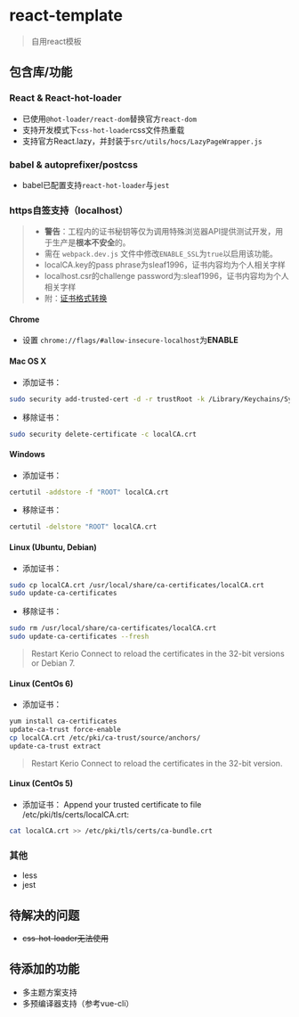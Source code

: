 # react-template
>自用react模板

## 包含库/功能
### React & React-hot-loader
- 已使用`@hot-loader/react-dom`替换官方`react-dom`
- 支持开发模式下`css-hot-loader`css文件热重载
- 支持官方React.lazy，并封装于`src/utils/hocs/LazyPageWrapper.js`

### babel &  autoprefixer/postcss
- babel已配置支持`react-hot-loader`与`jest`

### https自签支持（localhost）
> - **警告**：工程内的证书秘钥等仅为调用特殊浏览器API提供测试开发，用于生产是**根本不安全**的。
> - 需在 `webpack.dev.js` 文件中修改`ENABLE_SSL`为`true`以启用该功能。
> - localCA.key的pass phrase为sleaf1996，证书内容均为个人相关字样
> - localhost.csr的challenge password为:sleaf1996，证书内容均为个人相关字样
> - 附：[证书格式转换](https://vimsky.com/article/3608.html)
#### Chrome
- 设置 `chrome://flags/#allow-insecure-localhost`为**ENABLE**
#### Mac OS X
- 添加证书： 
```bash
sudo security add-trusted-cert -d -r trustRoot -k /Library/Keychains/System.keychain localCA.crt
```
- 移除证书： 
```bash
sudo security delete-certificate -c localCA.crt
```
#### Windows
- 添加证书： 
```bash
certutil -addstore -f "ROOT" localCA.crt
```
- 移除证书： 
```bash
certutil -delstore "ROOT" localCA.crt
```
#### Linux (Ubuntu, Debian)
- 添加证书：
```bash
sudo cp localCA.crt /usr/local/share/ca-certificates/localCA.crt
sudo update-ca-certificates
```
- 移除证书：
```bash
sudo rm /usr/local/share/ca-certificates/localCA.crt
sudo update-ca-certificates --fresh
```
>Restart Kerio Connect to reload the certificates in the 32-bit versions or Debian 7.
#### Linux (CentOs 6)
- 添加证书：
```bash
yum install ca-certificates
update-ca-trust force-enable
cp localCA.crt /etc/pki/ca-trust/source/anchors/
update-ca-trust extract
```
>Restart Kerio Connect to reload the certificates in the 32-bit version.
#### Linux (CentOs 5)
- 添加证书：
Append your trusted certificate to file /etc/pki/tls/certs/localCA.crt: 
```bash
cat localCA.crt >> /etc/pki/tls/certs/ca-bundle.crt
```

### 其他
- less
- jest

## 待解决的问题
- ~~css-hot-loader无法使用~~

## 待添加的功能
- 多主题方案支持
- 多预编译器支持（参考vue-cli）
